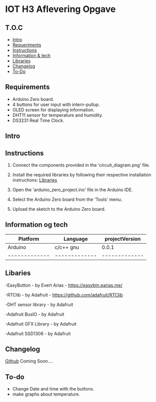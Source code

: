 # IOT H3 Aflevering Opgave



## T.O.C
* [Intro](#Intro)
* [Requeriments](#Requeriments)
* [Instructions](#Instructions)
* [Information & tech](#Information-og-tech)
* [Libraries](#Libraries)
* [Changelog](#Changelog)
* [To-Do](#To-do)


## Requirements

- Arduino Zero board.
- 4 buttons for user input with intern-pullup.
- OLED screen for displaying information.
- DHT11 sensor for temperature and humidity.
- DS3231 Real Time Clock.

## Intro





## Instructions

1. Connect the components provided in the 'circuit_diagram.png' file.
2. Install the required libraries by following their respective installation instructions: [Libraries](#Libraries)
  
4. Open the 'arduino_zero_project.ino' file in the Arduino IDE.
5. Select the Arduino Zero board from the 'Tools' menu.
6. Upload the sketch to the Arduino Zero board.




## Information og tech


| Platform      |    Language   | projectVersion| 
| ------------- | ------------- | ------------- |
|    Arduino    |    c/c++ gnu  |       0.0.1   |
| ------------- | ------------- | ------------- |



## Libaries

-EasyButton - by Evert Arias - https://easybtn.earias.me/

-RTClib - by Adafruit - https://github.com/adafruit/RTClib

-DHT sensor library - by Adafruit

-Adafruit BusIO - by Adafruit

-Adafruit GFX Library - by Adafruit

-Adafruit SSD1306 - by Adafruit



## Changelog
[Github](https://github.com/user/project/commit) Coming Soon....



## To-do

* Change Date and time with the buttons.
* make graphs about temperature.

